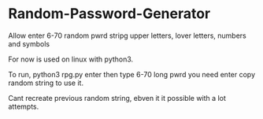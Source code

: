 # Random-Password-Generator
Allow enter 6-70 random pwrd stripg upper letters, lover letters,  numbers and symbols

For now is used on linux with python3.

To run, python3 rpg.py enter
then type 6-70 long pwrd you need enter
copy random string to use it.

Cant recreate previous random string, ebven it it possible with a lot attempts.


